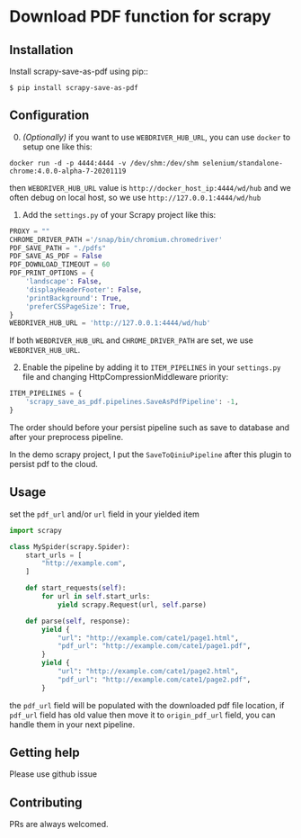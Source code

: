 # Download PDF function for scrapy


## Installation

Install scrapy-save-as-pdf using pip::

    $ pip install scrapy-save-as-pdf

## Configuration
0. _(Optionally)_ if you want to use `WEBDRIVER_HUB_URL`, you can use `docker` to setup one like this:

```shell script
docker run -d -p 4444:4444 -v /dev/shm:/dev/shm selenium/standalone-chrome:4.0.0-alpha-7-20201119
```
then `WEBDRIVER_HUB_URL` value is `http://docker_host_ip:4444/wd/hub`
and we often debug on local host, so we use `http://127.0.0.1:4444/wd/hub`

1. Add the  ``settings.py`` of your Scrapy project like this:

```python
PROXY = ""
CHROME_DRIVER_PATH ='/snap/bin/chromium.chromedriver'
PDF_SAVE_PATH = "./pdfs"
PDF_SAVE_AS_PDF = False
PDF_DOWNLOAD_TIMEOUT = 60
PDF_PRINT_OPTIONS = {
    'landscape': False,
    'displayHeaderFooter': False,
    'printBackground': True,
    'preferCSSPageSize': True,
}
WEBDRIVER_HUB_URL = 'http://127.0.0.1:4444/wd/hub'
```

If both `WEBDRIVER_HUB_URL` and `CHROME_DRIVER_PATH` are set, we use `WEBDRIVER_HUB_URL`.

2. Enable the pipeline by adding it to ``ITEM_PIPELINES`` in your ``settings.py`` file and changing HttpCompressionMiddleware
 priority:
   
```python
ITEM_PIPELINES = {
    'scrapy_save_as_pdf.pipelines.SaveAsPdfPipeline': -1,
}
```
The order should before your persist pipeline such as save to database and after your preprocess pipeline.

In the demo scrapy project, I put the `SaveToQiniuPipeline` after this plugin to persist pdf to the cloud.

## Usage

set the `pdf_url` and/or `url` field in your yielded item
```python
import scrapy

class MySpider(scrapy.Spider):
    start_urls = [
        "http://example.com",
    ]

    def start_requests(self):
        for url in self.start_urls:
            yield scrapy.Request(url, self.parse)

    def parse(self, response):
        yield {
            "url": "http://example.com/cate1/page1.html",
            "pdf_url": "http://example.com/cate1/page1.pdf",
        }
        yield {
            "url": "http://example.com/cate1/page2.html",
            "pdf_url": "http://example.com/cate1/page2.pdf",
        }
```
the `pdf_url` field will be populated with the downloaded pdf file location, if `pdf_url` field has old value then move it to `origin_pdf_url` field, you can handle them in your next pipeline.

## Getting help

Please use github issue

## Contributing

PRs are always welcomed.